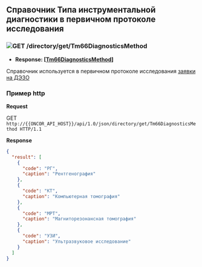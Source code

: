 ## Справочник Типа инструментальной диагностики в первичном протоколе исследования

### ![GET](../../../../img/get.png) /directory/get/Tm66DiagnosticsMethod
* **Response: [[Tm66DiagnosticsMethod](../../../../types/types.md#com.siams.med.api.Tm66DiagnosticsMethod)]**

Справочник используется в первичном протоколе исследования [заявки на ДЭЗО](../../../../methods/search/get/RecordsPage/index.md)

### Пример http

**Request** 

GET `http://{{ONCOR_API_HOST}}/api/1.0/json/directory/get/Tm66DiagnosticsMethod HTTP/1.1`

**Response**

```json
{
  "result": [
    {
      "code": "РГ",
      "caption": "Рентгенография"
    },
    {
      "code": "КТ",
      "caption": "Компьютерная томография"
    },
    {
      "code": "МРТ",
      "caption": "Магниторезонансная томография"
    },
    {
      "code": "УЗИ",
      "caption": "Ультразвуковое исследование"
    }
  ]
}
```